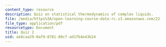 ```yaml
---
content_type: resource
description: Quiz on statistical thermodynamics of complex liquids.
file: /media/https%3A/open-learning-course-data-rc.s3.amazonaws.com/22-52j-statistical-thermodynamics-of-complex-liquids-spring-2004/ae8caa290af9878180cfad1fb4e43b24_52_quiz_2_chen_4.pdf
file_type: application/pdf
resourcetype: Document
title: Quiz 2
uid: ae8caa29-0af9-8781-80cf-ad1fb4e43b24
---
```

